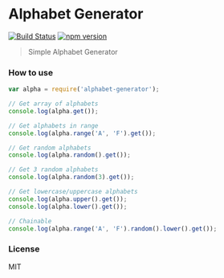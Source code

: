 # Alphabet Generator
[![Build Status](https://travis-ci.org/falcronio/alphabet-generator.svg?branch=master)](https://travis-ci.org/falcronio/alphabet-generator)
[![npm version](https://badge.fury.io/js/alphabet-generator.svg)](https://badge.fury.io/js/alphabet-generator)
> Simple Alphabet Generator

### How to use
```javascript
var alpha = require('alphabet-generator');

// Get array of alphabets
console.log(alpha.get());

// Get alphabets in range
console.log(alpha.range('A', 'F').get());

// Get random alphabets
console.log(alpha.random().get());

// Get 3 random alphabets
console.log(alpha.random(3).get());

// Get lowercase/uppercase alphabets
console.log(alpha.upper().get());
console.log(alpha.lower().get());

// Chainable
console.log(alpha.range('A', 'F').random().lower().get());
```

### License
MIT